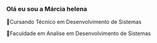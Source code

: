 ### Olá eu sou a Márcia helena

🌱Cursando Técnico em Desenvolvimento de Sistemas

🌱Faculdade em Analise em  Desenvolvimento de Sistemas


